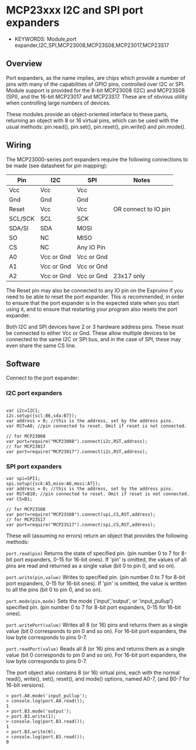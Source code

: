<!--- Copyright (c) 2015 Spence Konde. See the file LICENSE for copying permission. -->
MCP23xxx I2C and SPI port expanders
========================

* KEYWORDS: Module,port expander,I2C,SPI,MCP23008,MCP23S08,MCP23017,MCP23S17

Overview
------------------

Port expanders, as the name implies, are chips which provide a number of pins with many of the capabilities of GPIO pins, controlled over I2C or SPI. Module support is provided for the 8-bit MCP23008 (I2C) and MCP23S08 (SPI), and the 16-bit MCP23017 and MCP23S17. These are of obvious utility when controlling large numbers of devices.

These modules provide an object-oriented interface to these parts, returning an object with 8 or 16 virtual pins, which can be used with the usual methods: pin.read(), pin.set(), pin.reset(), pin.write() and pin.mode().

Wiring
------------------
The MCP23000-series port expanders require the following connections to be made (see datasheet for pin mapping):

| Pin      | I2C | SPI | Notes |
|----------|----|----|----|
| Vcc      | Vcc  | Vcc  |   |
| Gnd      | Gnd  | Gnd  | |
| Reset  | Vcc | Vcc  | OR connect to IO pin  |
| SCL/SCK   | SCL  | SCK  | |
| SDA/SI   | SDA  | MOSI  |  |
| SO   | NC  | MISO  ||
| CS   | NC  | Any IO Pin  ||
| A0   | Vcc or Gnd  | Vcc or Gnd  |   |
| A1   | Vcc or Gnd  | Vcc or Gnd  |   |
| A2   | Vcc or Gnd  | Vcc or Gnd  | 23x17 only  |

The Reset pin may also be connected to any IO pin on the Espruino if you need to be able to reset the port expander. This is recommended, in order to ensure that the port expander is in the expected state when you start using it, and to ensure that restarting your program also resets the port expander.

Both I2C and SPI devices have 2 or 3 hardware address pins. These must be connected to either Vcc or Gnd. These allow multiple devices to be connected to the same I2C or SPI bus, and in the case of SPI, these may even share the same CS line.

Software
-------------

Connect to the port expander:

### I2C port expanders

```

var i2c=I2C1;
i2c.setup({scl:B6,sda:B7});
var address = 0; //this is the address, set by the address pins.
var RST=A8; //pin connected to reset. Omit if reset is not connected.

// for MCP23008
var port=require("MCP23008").connect(i2c,RST,address);
// for MCP23017
var port=require("MCP23017").connect(i2c,RST,address);
```

### SPI port expanders

```
var spi=SPI1;
spi.setup({sck:A5,miso:A6,mosi:A7});
var address = 0; //this is the address, set by the address pins.
var RST=B10; //pin connected to reset. Omit if reset is not connected.
var CS=B1;

// for MCP23S08
var port=require("MCP23S08").connect(spi,CS,RST,address);
// for MCP23S17
var port=require("MCP23S17").connect(spi,CS,RST,address);
```

These will (assuming no errors) return an object that provides the following methods:

`port.read(pin)` Returns the state of specified pin. (pin number 0 to 7 for 8-bit port expanders, 0-15 for 16-bit ones). If 'pin' is omitted,  the values of all pins are read and returned as a single value (bit 0 to pin 0, and so on).

`port.write(pin,value)` Writes to specified pin. (pin number 0 to 7 for 8-bit port expanders, 0-15 for 16-bit ones). If 'pin' is omitted, the value is written to all the pins (bit 0 to pin 0, and so on).

`port.mode(pin,mode)` Sets the mode ('input','output', or 'input_pullup') specified pin. (pin number 0 to 7 for 8-bit port expanders, 0-15 for 16-bit ones).

`port.writePort(value)` Writes all 8 (or 16) pins and returns them as a single value (bit 0 corresponds to pin 0 and so on). For 16-bit port expanders, the low byte corresponds to pins 0-7.

`port.readPort(value)` Reads all 8 (or 16) pins and returns them as a single value (bit 0 corresponds to pin 0 and so on). For 16-bit port expanders, the low byte corresponds to pins 0-7.

The port object also contains 8 (or 16) virtual pins, each with the normal read(), write(), set(), reset(), and mode() options, named A0-7, (and B0-7 for 16-bit versions).

```
> port.A0.mode('input_pullup');
> console.log(port.A0.read());
1
> port.B3.mode('output');
> port.B3.write(1);
> console.log(port.B3.read());
1
> port.B3.write(0);
> console.log(port.B3.read());
0
```
